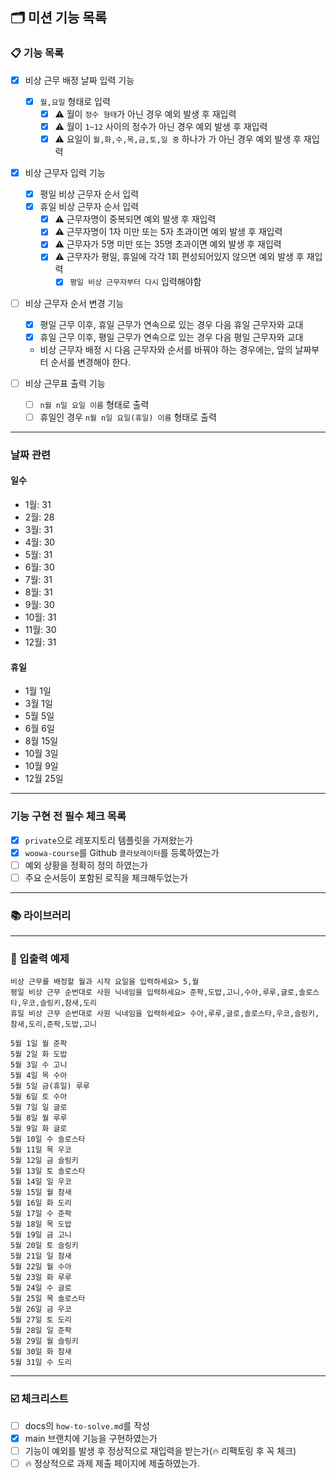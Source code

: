 ## 🗂 미션 기능 목록

### 📋 기능 목록

- [x] 비상 근무 배정 날짜 입력 기능
  - [x] `월,요일` 형태로 입력
    * [x] ⚠️ 월이 `정수 형태`가 아닌 경우 예외 발생 후 재입력
    * [x] ⚠️ 월이 `1~12` 사이의 정수가 아닌 경우 예외 발생 후 재입력
    * [x] ⚠️ 요일이 `월,화,수,목,금,토,일 중` 하나가 가 아닌 경우 예외 발생 후 재입력

- [x] 비상 근무자 입력 기능
  - [x] 평일 비상 근무자 순서 입력
  - [x] 휴일 비상 근무자 순서 입력
    * [x] ⚠️ 근무자명이 중복되면 예외 발생 후 재입력
    * [x] ⚠️ 근무자명이 1자 미만 또는 5자 초과이면 예외 발생 후 재입력
    * [x] ⚠️ 근무자가 5명 미만 또는 35명 초과이면 예외 발생 후 재입력
    * [x] ⚠️ 근무자가 평일, 휴일에 각각 1회 편성되어있지 않으면 예외 발생 후 재입력
      * [x] `평일 비상 근무자부터 다시` 입력해야함

- [ ] 비상 근무자 순서 변경 기능
  - [x] 평일 근무 이후, 휴일 근무가 연속으로 있는 경우 다음 휴일 근무자와 교대
  - [x] 휴일 근무 이후, 평일 근무가 연속으로 있는 경우 다음 평일 근무자와 교대
  - 비상 근무자 배정 시 다음 근무자와 순서를 바꿔야 하는 경우에는, 앞의 날짜부터 순서를 변경해야 한다.
  
- [ ] 비상 근무표 출력 기능
  - [ ] `n월 n일 요일 이름` 형태로 출력
  - [ ] 휴일인 경우 `n월 n일 요일(휴일) 이름` 형태로 출력

---

### 날짜 관련

#### 일수
- 1월: 31
- 2월: 28
- 3월: 31
- 4월: 30
- 5월: 31
- 6월: 30
- 7월: 31
- 8월: 31
- 9월: 30
- 10월: 31
- 11월: 30
- 12월: 31

#### 휴일
- 1월 1일
- 3월 1일
- 5월 5일
- 6월 6일
- 8월 15일
- 10월 3일
- 10월 9일
- 12월 25일


---

### 기능 구현 전 필수 체크 목록

- [x] `private`으로 레포지토리 템플릿을 가져왔는가
- [x] `woowa-course`를 Github `콜라보레이터`를 등록하였는가
- [ ] 예외 상황을 정확히 정의 하였는가
- [ ] 주요 순서등이 포함된 로직을 체크해두었는가

---

### 📚 라이브러리

---

### 💬 입출력 예제
```
비상 근무를 배정할 월과 시작 요일을 입력하세요> 5,월
평일 비상 근무 순번대로 사원 닉네임을 입력하세요> 준팍,도밥,고니,수아,루루,글로,솔로스타,우코,슬링키,참새,도리
휴일 비상 근무 순번대로 사원 닉네임을 입력하세요> 수아,루루,글로,솔로스타,우코,슬링키,참새,도리,준팍,도밥,고니

5월 1일 월 준팍
5월 2일 화 도밥
5월 3일 수 고니
5월 4일 목 수아
5월 5일 금(휴일) 루루
5월 6일 토 수아
5월 7일 일 글로
5월 8일 월 루루
5월 9일 화 글로
5월 10일 수 솔로스타
5월 11일 목 우코
5월 12일 금 슬링키
5월 13일 토 솔로스타
5월 14일 일 우코
5월 15일 월 참새
5월 16일 화 도리
5월 17일 수 준팍
5월 18일 목 도밥
5월 19일 금 고니
5월 20일 토 슬링키
5월 21일 일 참새
5월 22일 월 수아
5월 23일 화 루루
5월 24일 수 글로
5월 25일 목 솔로스타
5월 26일 금 우코
5월 27일 토 도리
5월 28일 일 준팍
5월 29일 월 슬링키
5월 30일 화 참새
5월 31일 수 도리
```

---

###  ☑️ 체크리스트

- [ ] docs의 `how-to-solve.md`를 작성
- [x] main 브랜치에 기능을 구현하였는가
- [ ] 기능이 예외를 발생 후 정상적으로 재입력을 받는가(🔥 리팩토링 후 꼭 체크)
- [ ] 🔥 정상적으로 과제 제출 페이지에 제출하였는가.
